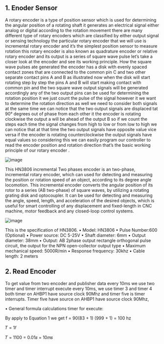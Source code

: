 ## 1. Enoder Sensor

A rotary encoder is a type of position sensor which is used for determining the angular position of a rotating shaft it generates an electrical signal either analog or digital according to the rotation movement there are many different type of rotary encoders which are classified by either output signal or sensing technology the particular rotary encoder that we will use is incremental rotary encoder and it’s the simplest position sensor to measure rotation this rotary encoder is also known as quadrature encoder or relative rotary encoder and its output is a series of square wave pulse let’s take a closer look at the encoder and see its working principle. How the square wave pulses ate generated the encoder has a disk with evenly spaced contact zones that are connected to the common pin C and two other separate contact pins A and B as illustrated now when the disk will start rotating step by step the pins A and B will start making contact with common pin and the two square wave output signals will be generated accordingly any of the two output pins can be used for determining the rotation position it we just count the pulse of the signal however it we want to determine the rotation direction as well we need to consider both signals at the same time we can notice that the two output signals are displaced tat 90° degrees out of phase from each other it the encoder is rotating clockwise the output a will be ahead of the output B so if we count the steps each time the signal changes from high to low or from low to high we can notice that at that time the two output signals have opposite value vice versa if the encoder is rotating counterclockwise the output signals have equal values so considering this we can easily program our controller to read the encoder position and rotation direction that’s the basic working principle of our rotary encoder .

![image](https://github.com/TepmarotdanielZ/External_RotaryEncoder/assets/139426571/54b10069-5586-41c0-8295-7b2625eae4ef)

This HN3806 incremental Two phases encoder is an two-phase, incremental rotary encoder, which can used for detecting and measuring the position or rotation speed of an object, according to its degree angle locomotion. This incremental encoder converts the angular position of its rotor to a series (AB two-phase) of square waves, by utilizing a rotating grating disk and optocoupler. It can be used for detecting and measuring the angle, speed, length, and acceleration of the desired objects, which is useful for smart controlling of any displacement and fixed-length in CNC machine, motor feedback and any closed-loop control systems.

![image](https://github.com/TepmarotdanielZ/External_RotaryEncoder/assets/139426571/46907905-e12d-4a52-b645-5853a1c17646)

  This is the specification of HN3806.
  • Model: HN3806
  • Pulse Number:600 (Optional)
  • Power source: DC 5-25V
  • Shaft diameter: 6mm
  • Output diameter: 38mm
  • Output: AB 2phase output rectangle orthogonal pulse circuit, the output for the NPN open-collector output type
  • Maximum mechanical speed: 5000R/min
  • Response frequency: 30khz
  • Cable length: 2 meters

## 2. Read Encoder

To get value from two encoder and publisher data every 10ms we use two timer and timer interrupt execute every 10ms, we use timer 3 and timer 4 both timer on AHBP1 have source clock 90Mhz and timer five is timer interrupts. Timer five have source on AHBP1 have source clock 90Mhz,

• General formula calculations timer for execute:

By apply to Equation 1 we get f = 90(83 + 1) (999 + 1) = 100 hz

𝑇 = 1𝑓

𝑇 = 1100 = 0.01𝑠 = 10𝑚𝑠


